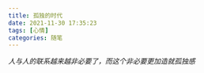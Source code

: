 ```yaml
---
title: 孤独的时代
date: 2021-11-30 17:35:23
tags: [心情]
categories: 随笔
---
```

*人与人的联系越来越非必要了，而这个非必要更加造就孤独感*